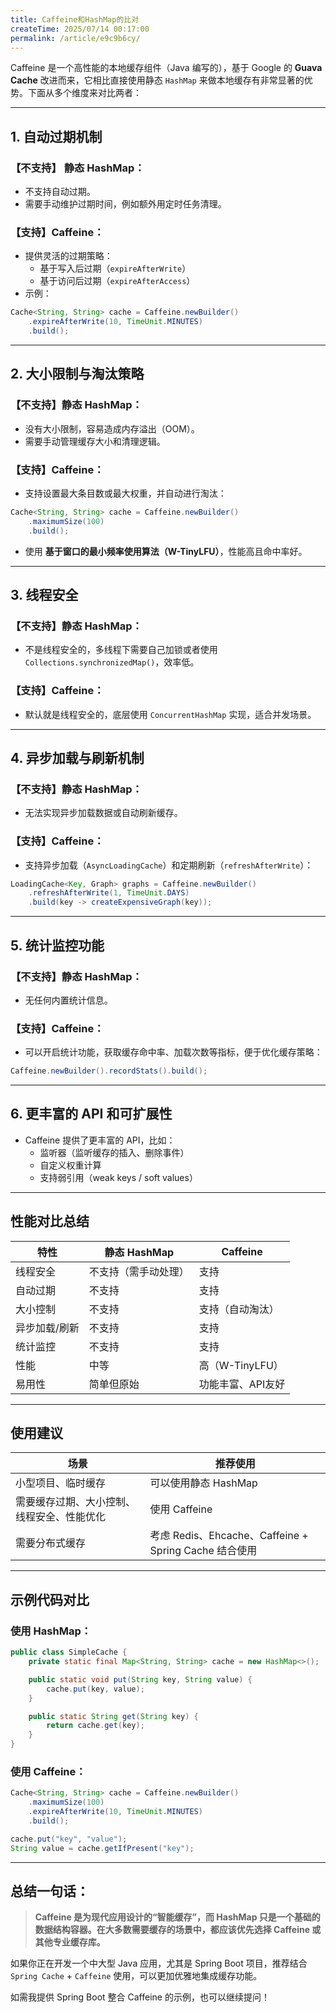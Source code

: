 ```yaml
---
title: Caffeine和HashMap的比对
createTime: 2025/07/14 00:17:00
permalink: /article/e9c9b6cy/
---
```

Caffeine 是一个高性能的本地缓存组件（Java 编写的），基于 Google 的 **Guava Cache** 改进而来，它相比直接使用静态 `HashMap` 来做本地缓存有非常显著的优势。下面从多个维度来对比两者：

---

## 1. **自动过期机制**

### 【不支持】 静态 HashMap：
- 不支持自动过期。
- 需要手动维护过期时间，例如额外用定时任务清理。

### 【支持】Caffeine：
- 提供灵活的过期策略：
  - 基于写入后过期（`expireAfterWrite`）
  - 基于访问后过期（`expireAfterAccess`）
- 示例：

```java
Cache<String, String> cache = Caffeine.newBuilder()
    .expireAfterWrite(10, TimeUnit.MINUTES)
    .build();
```

---

## 2. **大小限制与淘汰策略**

### 【不支持】静态 HashMap：
- 没有大小限制，容易造成内存溢出（OOM）。
- 需要手动管理缓存大小和清理逻辑。

### 【支持】Caffeine：
- 支持设置最大条目数或最大权重，并自动进行淘汰：
```java
Cache<String, String> cache = Caffeine.newBuilder()
    .maximumSize(100)
    .build();
```
- 使用 **基于窗口的最小频率使用算法（W-TinyLFU）**，性能高且命中率好。

---

## 3. **线程安全**

### 【不支持】静态 HashMap：
- 不是线程安全的，多线程下需要自己加锁或者使用 `Collections.synchronizedMap()`，效率低。

### 【支持】Caffeine：
- 默认就是线程安全的，底层使用 `ConcurrentHashMap` 实现，适合并发场景。

---

## 4. **异步加载与刷新机制**

### 【不支持】静态 HashMap：
- 无法实现异步加载数据或自动刷新缓存。

### 【支持】Caffeine：
- 支持异步加载（`AsyncLoadingCache`）和定期刷新（`refreshAfterWrite`）：
```java
LoadingCache<Key, Graph> graphs = Caffeine.newBuilder()
    .refreshAfterWrite(1, TimeUnit.DAYS)
    .build(key -> createExpensiveGraph(key));
```

---

## 5. **统计监控功能**

### 【不支持】静态 HashMap：
- 无任何内置统计信息。

### 【支持】Caffeine：
- 可以开启统计功能，获取缓存命中率、加载次数等指标，便于优化缓存策略：
```java
Caffeine.newBuilder().recordStats().build();
```

---

## 6. **更丰富的 API 和可扩展性**

- Caffeine 提供了更丰富的 API，比如：
  - 监听器（监听缓存的插入、删除事件）
  - 自定义权重计算
  - 支持弱引用（weak keys / soft values）

---

## 性能对比总结

| 特性          | 静态 HashMap         | Caffeine          |
| ------------- | -------------------- | ----------------- |
| 线程安全      | 不支持（需手动处理） | 支持              |
| 自动过期      | 不支持               | 支持              |
| 大小控制      | 不支持               | 支持（自动淘汰）  |
| 异步加载/刷新 | 不支持               | 支持              |
| 统计监控      | 不支持               | 支持              |
| 性能          | 中等                 | 高（W-TinyLFU）   |
| 易用性        | 简单但原始           | 功能丰富、API友好 |

---

## 使用建议

| 场景                                       | 推荐使用                                              |
| ------------------------------------------ | ----------------------------------------------------- |
| 小型项目、临时缓存                         | 可以使用静态 HashMap                                  |
| 需要缓存过期、大小控制、线程安全、性能优化 | 使用 Caffeine                                         |
| 需要分布式缓存                             | 考虑 Redis、Ehcache、Caffeine + Spring Cache 结合使用 |

---

## 示例代码对比

### 使用 HashMap：

```java
public class SimpleCache {
    private static final Map<String, String> cache = new HashMap<>();

    public static void put(String key, String value) {
        cache.put(key, value);
    }

    public static String get(String key) {
        return cache.get(key);
    }
}
```

### 使用 Caffeine：

```java
Cache<String, String> cache = Caffeine.newBuilder()
    .maximumSize(100)
    .expireAfterWrite(10, TimeUnit.MINUTES)
    .build();

cache.put("key", "value");
String value = cache.getIfPresent("key");
```

---

## 总结一句话：

> **Caffeine 是为现代应用设计的“智能缓存”，而 HashMap 只是一个基础的数据结构容器。在大多数需要缓存的场景中，都应该优先选择 Caffeine 或其他专业缓存库。**

如果你正在开发一个中大型 Java 应用，尤其是 Spring Boot 项目，推荐结合 `Spring Cache` + `Caffeine` 使用，可以更加优雅地集成缓存功能。

如需我提供 Spring Boot 整合 Caffeine 的示例，也可以继续提问！